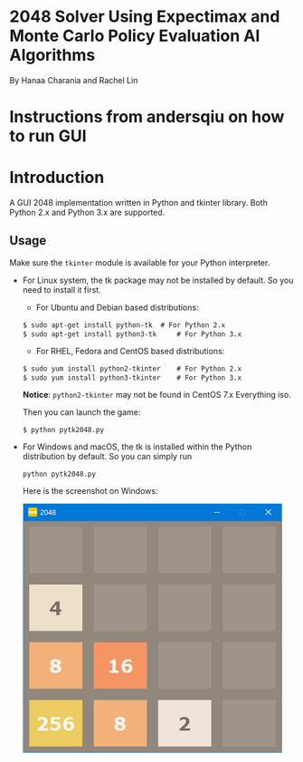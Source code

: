 # 2048 Solver Using Expectimax and Monte Carlo Policy Evaluation AI Algorithms
By Hanaa Charania and Rachel Lin


# Instructions from andersqiu on how to run GUI
# Introduction
A GUI 2048 implementation written in Python and tkinter library.
Both Python 2.x and Python 3.x are supported.

## Usage
Make sure the `tkinter` module is available for your Python interpreter.
* For Linux system, the tk package may not be installed by default. So you need to install it first.
  
  - For Ubuntu and Debian based distributions:
  ```
  $ sudo apt-get install python-tk 	# For Python 2.x
  $ sudo apt-get install python3-tk 	# For Python 3.x
  ```

  - For RHEL, Fedora and CentOS based distributions:
  ```
  $ sudo yum install python2-tkinter	# For Python 2.x
  $ sudo yum install python3-tkinter 	# For Python 3.x
  ``` 
  
  **Notice**: `python2-tkinter` may not be found in CentOS 7.x Everything iso. 
  
  Then you can launch the game:
  ```
  $ python pytk2048.py
  ```

* For Windows and macOS, the tk is installed within the Python distribution by default. So you can simply run
  ```
  python pytk2048.py
  ```

  Here is the screenshot on Windows:

  ![](2048.png)


